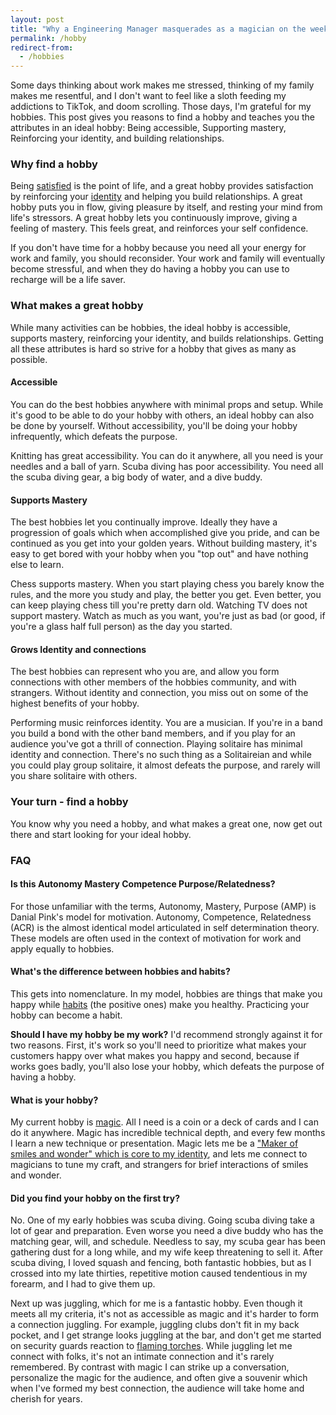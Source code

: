 ```yaml
---
layout: post
title: "Why a Engineering Manager masquerades as a magician on the weekends"
permalink: /hobby
redirect-from:
  - /hobbies
---
```


Some days thinking about work makes me stressed, thinking of my family makes me resentful, and I don't want to feel like a sloth feeding my addictions to TikTok, and doom scrolling. Those days, I'm grateful for my hobbies. This post gives you reasons to find a hobby and teaches you the attributes in an ideal hobby: Being accessible, Supporting mastery, Reinforcing your identity, and building relationships.

<!--
Who is the audience?
* People struggling to find a new hobby
* Igor reminding himself to re-invigorate the hobby.
* People deciding if they should invest in their hobby.
Why?
* You can't "not think about work" you need to "think about something".
-->

### Why find a hobby

Being [satisfied](/happy) is the point of life, and a great hobby provides satisfaction by reinforcing your [identity](/eulogy) and helping you build relationships. A great hobby puts you in flow, giving pleasure by itself, and resting your mind from life's stressors. A great hobby lets you continuously improve, giving a feeling of mastery. This feels great, and reinforces your self confidence.

If you don't have time for a hobby because you need all your energy for work and family, you should reconsider. Your work and family will eventually become stressful, and when they do having a hobby you can use to recharge will be a life saver.

### What makes a great hobby

While many activities can be hobbies, the ideal hobby is accessible, supports mastery, reinforcing your identity, and builds relationships. Getting all these attributes is hard so strive for a hobby that gives as many as possible.

#### Accessible

You can do the best hobbies anywhere with minimal props and setup. While it's good to be able to do your hobby with others, an ideal hobby can also be done by yourself. Without accessibility, you'll be doing your hobby infrequently, which defeats the purpose.

Knitting has great accessibility. You can do it anywhere, all you need is your needles and a ball of yarn. Scuba diving has poor accessibility. You need all the scuba diving gear, a big body of water, and a dive buddy.

#### Supports Mastery

The best hobbies let you continually improve. Ideally they have a progression of goals which when accomplished give you pride, and can be continued as you get into your golden years. Without building mastery, it's easy to get bored with your hobby when you "top out" and have nothing else to learn.

Chess supports mastery. When you start playing chess you barely know the rules, and the more you study and play, the better you get. Even better, you can keep playing chess till you're pretty darn old. Watching TV does not support mastery. Watch as much as you want, you're just as bad (or good, if you're a glass half full person) as the day you started.

#### Grows Identity and connections

The best hobbies can represent who you are, and allow you form connections with other members of the hobbies community, and with strangers. Without identity and connection, you miss out on some of the highest benefits of your hobby.

Performing music reinforces identity. You are a musician. If you're in a band you build a bond with the other band members, and if you play for an audience you've got a thrill of connection. Playing solitaire has minimal identity and connection. There's no such thing as a Solitaireian and while you could play group solitaire, it almost defeats the purpose, and rarely will you share solitaire with others.

### Your turn - find a hobby

You know why you need a hobby, and what makes a great one, now get out there and start looking for your ideal hobby.

### FAQ

#### Is this Autonomy Mastery Competence Purpose/Relatedness?

For those unfamiliar with the terms, Autonomy, Mastery, Purpose (AMP) is Danial Pink's model for motivation. Autonomy, Competence, Relatedness (ACR) is the almost identical model articulated in self determination theory. These models are often used in the context of motivation for work and apply equally to hobbies.

#### What's the difference between hobbies and habits?

This gets into nomenclature. In my model, hobbies are things that make you happy while [habits](/habits) (the positive ones) make you healthy. Practicing your hobby can become a habit.

**Should I have my hobby be my work?** I'd recommend strongly against it for two reasons. First, it's work so you'll need to prioritize what makes your customers happy over what makes you happy and second, because if works goes badly, you'll also lose your hobby, which defeats the purpose of having a hobby.

#### What is your hobby?

My current hobby is [magic](/magic). All I need is a coin or a deck of cards and I can do it anywhere. Magic has incredible technical depth, and every few months I learn a new technique or presentation. Magic lets me be a ["Maker of smiles and wonder" which is core to my identity](/joy), and lets me connect to magicians to tune my craft, and strangers for brief interactions of smiles and wonder.

#### Did you find your hobby on the first try?

No. One of my early hobbies was scuba diving. Going scuba diving take a lot of gear and preparation. Even worse you need a dive buddy who has the matching gear, will, and schedule. Needless to say, my scuba gear has been gathering dust for a long while, and my wife keep threatening to sell it. After scuba diving, I loved squash and fencing, both fantastic hobbies, but as I crossed into my late thirties, repetitive motion caused tendentious in my forearm, and I had to give them up.

Next up was juggling, which for me is a fantastic hobby. Even though it meets all my criteria, it's not as accessible as magic and it's harder to form a connection juggling. For example, juggling clubs don't fit in my back pocket, and I get strange looks juggling at the bar, and don't get me started on security guards reaction to [flaming torches](https://ig66.blogspot.com/2014/08/accomplishment-unlocked-juggling-file.html). While juggling let me connect with folks, it's not an intimate connection and it's rarely remembered. By contrast with magic I can strike up a conversation, personalize the magic for the audience, and often give a souvenir which when I've formed my best connection, the audience will take home and cherish for years.
